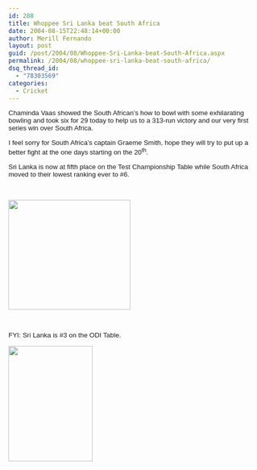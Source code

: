 ```yaml
---
id: 288
title: Whoppee Sri Lanka beat South Africa
date: 2004-08-15T22:48:14+00:00
author: Merill Fernando
layout: post
guid: /post/2004/08/Whoppee-Sri-Lanka-beat-South-Africa.aspx
permalink: /2004/08/whoppee-sri-lanka-beat-south-africa/
dsq_thread_id:
  - "78303569"
categories:
  - Cricket
---
```



<div class=Section1>

<p class=MsoNormal><font size=2 face=Arial><span style='font-size:10.0pt;
font-family:Arial'>Chaminda Vaas showed the South African&#8217;s how to bowl
with some exhilarating bowling and took six for 29 today to help us to a
313-run victory and our very first series win over South Africa. <o:p></o:p></span></font></p>

<p class=MsoNormal><font size=2 face=Arial><span style='font-size:10.0pt;
font-family:Arial'>I feel sorry for <st1:country-region w:st="on"><st1:place
 w:st="on">South Africa</st1:place></st1:country-region>&#8217;s captain Graeme
Smith, hope they will try to put up a better fight at the one days starting on
the 20<sup>th</sup>. <o:p></o:p></span></font></p>

<p class=MsoNormal><st1:country-region w:st="on"><font size=2 face=Arial><span
 style='font-size:10.0pt;font-family:Arial'>Sri Lanka</span></font></st1:country-region><font
size=2 face=Arial><span style='font-size:10.0pt;font-family:Arial'> is now at
fifth place on the Test Championship Table while <st1:country-region w:st="on"><st1:place
 w:st="on">South Africa</st1:place></st1:country-region> moved to their lowest
ranking ever to #6.<o:p></o:p></span></font></p>

<p class=MsoNormal><font size=2 face=Arial><span style='font-size:10.0pt;
font-family:Arial'><o:p>&nbsp;</o:p></span></font></p>

<p class=MsoNormal><font size=2 face=Arial><span style='font-size:10.0pt;
font-family:Arial'><img width=242 height=218 id=" x0000 i1025"
src="http://www.merill.net/wp-content/uploads/contentbinary/image001123.jpg"><o:p></o:p></span></font></p>

<p class=MsoNormal><font size=2 face=Arial><span style='font-size:10.0pt;
font-family:Arial'><o:p>&nbsp;</o:p></span></font></p>

<p class=MsoNormal><font size=2 face=Arial><span style='font-size:10.0pt;
font-family:Arial'>FYI: <st1:country-region w:st="on"><st1:place w:st="on">Sri
  Lanka</st1:place></st1:country-region> is #3 on the ODI Table.<o:p></o:p></span></font></p>

<p class=MsoNormal><font size=2 face=Arial><span style='font-size:10.0pt;
font-family:Arial'><img width=167 height=229 id=" x0000 i1028"
src="http://www.merill.net/wp-content/uploads/contentbinary/image0021.jpg"><o:p></o:p></span></font></p>

</div>

